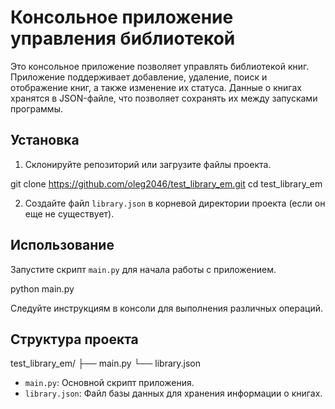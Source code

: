 # Консольное приложение управления библиотекой

Это консольное приложение позволяет управлять библиотекой книг. Приложение поддерживает добавление, удаление, поиск и отображение книг, а также изменение их статуса. Данные о книгах хранятся в JSON-файле, что позволяет сохранять их между запусками программы.

## Установка

1. Склонируйте репозиторий или загрузите файлы проекта.

git clone https://github.com/oleg2046/test_library_em.git
cd test_library_em

2. Создайте файл `library.json` в корневой директории проекта (если он еще не существует).

## Использование

Запустите скрипт `main.py` для начала работы с приложением.

python main.py

Следуйте инструкциям в консоли для выполнения различных операций.

## Структура проекта

test_library_em/
├── main.py
└── library.json

- `main.py`: Основной скрипт приложения.
- `library.json`: Файл базы данных для хранения информации о книгах.
